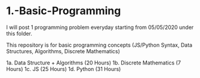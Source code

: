 # 1.-Basic-Programming
I will post 1 programming problem everyday starting from 05/05/2020 under this folder.

This repository is for basic programming concepts (JS/Python Syntax, Data Structures, Algorithms, Discrete Mathematics)

1a. Data Structure + Algorithms (20 Hours)
1b. Discrete Mathematics (7 Hours)
1c. JS (25 Hours)
1d. Python (31 Hours)

